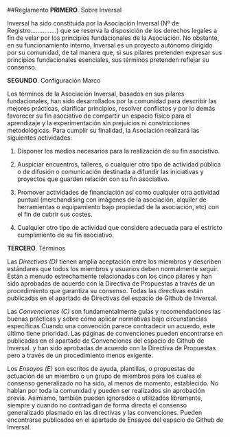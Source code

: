 ##Reglamento
**PRIMERO**. Sobre Inversal

Inversal ha sido constituida por la Asociación Inversal (Nº de Registro……………) que se reserva la disposición de los derechos legales a fin de velar por los principios fundacionales de la Asociación. No obstante, en su funcionamiento interno, Inversal es un proyecto autónomo dirigido por su comunidad, de tal manera que, si sus pilares pretenden expresar sus principios fundacionales esenciales, sus términos pretenden reflejar su consenso.

**SEGUNDO**. Configuración Marco

Los términos de la Asociación Inversal, basados en sus pilares fundacionales, han sido desarrollados por la comunidad para describir las mejores prácticas, clarificar principios, resolver conflictos y por lo demás favorecer su fin asociativo de  compartir un espacio físico para el aprendizaje y la experimentación sin prejuicios ni constricciones metodológicas. Para cumplir su finalidad, la Asociación realizará las siguientes actividades:

1. Disponer los medios necesarios para la realización de su fin asociativo.

2. Auspiciar encuentros, talleres, o cualquier otro tipo de actividad pública o de difusión o comunicación destinada a difundir las iniciativas y proyectos que guarden relación con su fin asociativo. 

3. Promover actividades de financiación así como cualquier otra actividad puntual (merchandising con imágenes de la asociación, alquiler de herramientas o equipamiento bajo propiedad de la asociación, etc) con el fin de cubrir sus costes. 

4. Cualquier otro tipo de actividad que considere adecuada para el estricto cumplimiento de su fin asociativo.

**TERCERO**. Términos

Las *Directivas (D)* tienen amplia aceptación entre los miembros y describen estándares que todos los miembros y usuarios deben normalmente seguir. Están a menudo estrechamente relacionadas con los cinco pilares y han sido aprobadas de acuerdo con la Directiva de Propuestas a través de un procedimiento que garantiza su consenso. Todas las directivas están publicadas en el apartado de Directivas del espacio de Github de Inversal.

Las *Convenciones (C)* son fundamentalmente guías y recomendaciones las buenas prácticas y sobre cómo aplicar normativas bajo circunstancias específicas Cuando una convención parece contradecir un acuerdo, este último tiene prioridad. Las páginas de convenciones pueden encontrarse en publicadas en el apartado de Convenciones del espacio de Github de Inversal. y han sido aprobadas de acuerdo con la Directiva de Propuestas pero a través de un procedimiento menos exigente.

Los *Ensayos (E)* son escritos de ayuda, plantillas, o propuestas de actuación de un miembro o un grupo de miembros para los cuales el consenso generalizado no ha sido, al menos de momento, establecido. No hablan por toda la comunidad y pueden ser realizados sin aprobación previa. Asimismo, también pueden ignorados o utilizados libremente, siempre y cuando no contradigan de forma directa el consenso generalizado plasmado en las directivas y las convenciones. Pueden encontrarse publicados en el apartado de Ensayos del espacio de Github de Inversal. 
